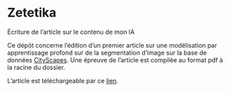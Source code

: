 # Zetetika
Écriture de l’article sur le contenu de mon IA

Ce dépôt concerne l’édition d’un premier article sur une modélisation par apprentissage profond sur de la segmentation d’image sur la base de données [CityScapes](https://www.cityscapes-dataset.com/). Une épreuve de l’article est compilée au format pdf à la racine du dossier.

L’article est téléchargeable par ce [lien](https://github.com/sha-cmd/Zetetika/raw/master/article_4.pdf).
